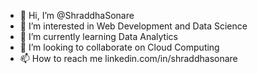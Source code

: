 - 👋 Hi, I’m @ShraddhaSonare
- 👀 I’m interested in Web Development and Data Science
- 🌱 I’m currently learning Data Analytics
- 💞️ I’m looking to collaborate on Cloud Computing
- 📫 How to reach me linkedin.com/in/shraddhasonare
